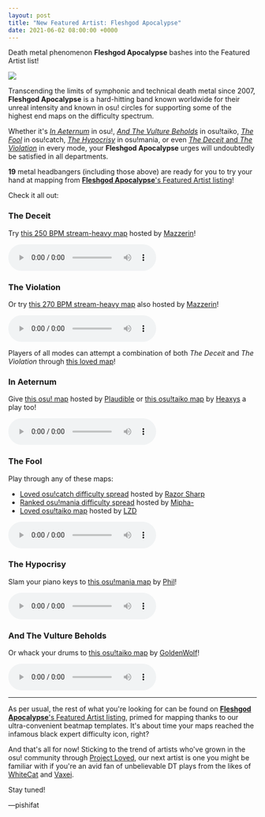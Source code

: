 ```yaml
---
layout: post
title: "New Featured Artist: Fleshgod Apocalypse"
date: 2021-06-02 08:00:00 +0000
---
```


Death metal phenomenon **Fleshgod Apocalypse** bashes into the Featured Artist list!

![](https://assets.ppy.sh/artists/170/header.jpg)

Transcending the limits of symphonic and technical death metal since 2007, **Fleshgod Apocalypse** is a hard-hitting band known worldwide for their unreal intensity and known in osu! circles for supporting some of the highest end maps on the difficulty spectrum.

Whether it's [*In Aeternum*](https://osu.ppy.sh/beatmapsets/1261793) in osu!, [*And The Vulture Beholds*](https://osu.ppy.sh/beatmapsets/987536) in osu!taiko, [*The Fool*](https://osu.ppy.sh/beatmapsets/445798) in osu!catch, [*The Hypocrisy*](https://osu.ppy.sh/beatmapsets/397784) in osu!mania, or even [*The Deceit* and *The Violation*](https://osu.ppy.sh/beatmapsets/367631) in every mode, your **Fleshgod Apocalypse** urges will undoubtedly be satisfied in all departments.

**19** metal headbangers (including those above) are ready for you to try your hand at mapping from [**Fleshgod Apocalypse**'s Featured Artist listing](https://osu.ppy.sh/beatmaps/artists/170)!

Check it all out:

### The Deceit

Try [this 250 BPM stream-heavy map](https://osu.ppy.sh/beatmapsets/991300) hosted by [Mazzerin](https://osu.ppy.sh/users/2942381)!

<audio controls>
    <source src="https://assets.ppy.sh/artists/170/Agony/Fleshgod%20Apocalypse%20-%20The%20Deceit.mp3" type="audio/mpeg">
</audio>

### The Violation

Or try [this 270 BPM stream-heavy map](https://osu.ppy.sh/beatmapsets/1198838) also hosted by [Mazzerin](https://osu.ppy.sh/users/2942381)!

<audio controls>
    <source src="https://assets.ppy.sh/artists/170/Agony/Fleshgod%20Apocalypse%20-%20The%20Violation.mp3" type="audio/mpeg">
</audio>

Players of all modes can attempt a combination of both *The Deceit* and *The Violation* through [this loved map](https://osu.ppy.sh/beatmapsets/367631)!

### In Aeternum

Give [this osu! map](https://osu.ppy.sh/beatmapsets/1261793) hosted by [Plaudible](https://osu.ppy.sh/users/7149815) or [this osu!taiko map](https://osu.ppy.sh/beatmapsets/1249644) by [Heaxys](https://osu.ppy.sh/users/5671417) a play too!

<audio controls>
    <source src="https://assets.ppy.sh/artists/170/King/Fleshgod%20Apocalypse%20-%20In%20Aeternum.mp3" type="audio/mpeg">
</audio>

### The Fool

Play through any of these maps:

- [Loved osu!catch difficulty spread](https://osu.ppy.sh/beatmapsets/445798) hosted by [Razor Sharp](https://osu.ppy.sh/users/3414261)
- [Ranked osu!mania difficulty spread](https://osu.ppy.sh/beatmapsets/1301878) hosted by [Mipha-](https://osu.ppy.sh/users/5767941)
- [Loved osu!taiko map](https://osu.ppy.sh/beatmapsets/442451) hosted by [LZD](https://osu.ppy.sh/users/224335)

<audio controls>
    <source src="https://assets.ppy.sh/artists/170/Agony/Fleshgod%20Apocalypse%20-%20The%20Fool.mp3" type="audio/mpeg">
</audio>

### The Hypocrisy

Slam your piano keys to [this osu!mania map](https://osu.ppy.sh/beatmapsets/397784) by [Phil](https://osu.ppy.sh/users/3191489)!

<audio controls>
    <source src="https://assets.ppy.sh/artists/170/Agony/Fleshgod%20Apocalypse%20-%20The%20Hypocrisy.mp3" type="audio/mpeg">
</audio>

### And The Vulture Beholds

Or whack your drums to [this osu!taiko map](https://osu.ppy.sh/beatmapsets/987536) by [GoldenWolf](https://osu.ppy.sh/users/1612624)!

<audio controls>
    <source src="https://assets.ppy.sh/artists/170/King/Fleshgod%20Apocalypse%20-%20And%20The%20Vulture%20Beholds.mp3" type="audio/mpeg">
</audio>

---

As per usual, the rest of what you're looking for can be found on [**Fleshgod Apocalypse**'s Featured Artist listing](https://osu.ppy.sh/beatmaps/artists/170), primed for mapping thanks to our ultra-convenient beatmap templates. It's about time your maps reached the infamous black expert difficulty icon, right?

And that's all for now! Sticking to the trend of artists who've grown in the osu! community through [Project Loved](/wiki/Project_Loved), our next artist is one you might be familiar with if you're an avid fan of unbelievable DT plays from the likes of [WhiteCat](https://osu.ppy.sh/users/4504101) and [Vaxei](https://osu.ppy.sh/users/4787150).

Stay tuned!

—pishifat
